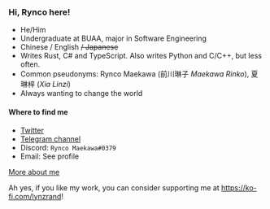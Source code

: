 ### Hi, Rynco here!

- He/Him
- Undergraduate at BUAA, major in Software Engineering
- Chinese / English ~~/ Japanese~~
- Writes Rust, C# and TypeScript. Also writes Python and C/C++, but less often.
- Common pseudonyms: Rynco Maekawa (前川琳子 _Maekawa Rinko_), 夏琳梓 (_Xia Linzi_)
- Always wanting to change the world

#### Where to find me

- [Twitter](https://twitter.com/lynzrand)
- [Telegram channel](https://t.me/rynif)
- Discord: `Rynco Maekawa#0379`
- Email: See profile

[More about me](about.md)

Ah yes, if you like my work, you can consider supporting me at <https://ko-fi.com/lynzrand>!
